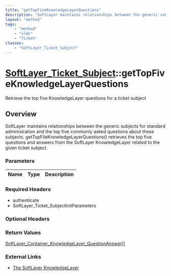 ```yaml
---
title: "getTopFiveKnowledgeLayerQuestions"
description: "SoftLayer maintains relationships between the generic subjects for standard administration and the top five commonly ask... "
layout: "method"
tags:
    - "method"
    - "sldn"
    - "Ticket"
classes:
    - "SoftLayer_Ticket_Subject"
---
```

# [SoftLayer_Ticket_Subject](/reference/services/SoftLayer_Ticket_Subject)::getTopFiveKnowledgeLayerQuestions

Retrieve the top five KnowledgeLayer questions for a ticket subject


## Overview 
SoftLayer maintains relationships between the generic subjects for standard administration and the top five commonly asked questions about these subjects. getTopFileKnowledgeLayerQuestions() retrieves the top five questions and answers from the SoftLayer KnowledgeLayer related to the given ticket subject. 

### Parameters 
|Name | Type | Description |
| --- | --- | --- |


### Required Headers
* authenticate
* SoftLayer_Ticket_SubjectInitParameters

### Optional Headers

### Return Values
<a href='/reference/datatypes/SoftLayer_Container_KnowledgeLayer_QuestionAnswer'>SoftLayer_Container_KnowledgeLayer_QuestionAnswer[] </a>

### External Links


* [The SoftLayer KnowledgeLayer](http://knowledgelayer.softlayer.com/)


